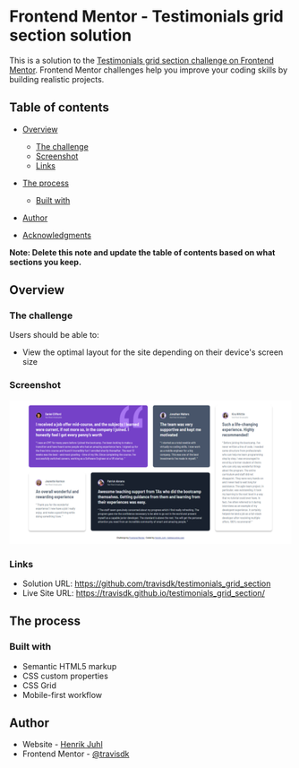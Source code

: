 # Frontend Mentor - Testimonials grid section solution

This is a solution to the [Testimonials grid section challenge on Frontend Mentor](https://www.frontendmentor.io/challenges/testimonials-grid-section-Nnw6J7Un7). Frontend Mentor challenges help you improve your coding skills by building realistic projects.

## Table of contents

- [Overview](#overview)

  - [The challenge](#the-challenge)
  - [Screenshot](#screenshot)
  - [Links](#links)

- [The process](#the-process)

  - [Built with](#built-with)

- [Author](#author)
- [Acknowledgments](#acknowledgments)

**Note: Delete this note and update the table of contents based on what sections you keep.**

## Overview

### The challenge

Users should be able to:

- View the optimal layout for the site depending on their device's screen size

### Screenshot

![](./screenshot.png)

### Links

- Solution URL: https://github.com/travisdk/testimonials_grid_section
- Live Site URL: https://travisdk.github.io/testimonials_grid_section/

## The process

### Built with

- Semantic HTML5 markup
- CSS custom properties
- CSS Grid
- Mobile-first workflow

## Author

- Website - [Henrik Juhl](https://www.hekkecoding.com)
- Frontend Mentor - [@travisdk](https://www.frontendmentor.io/profile/travisdk)
